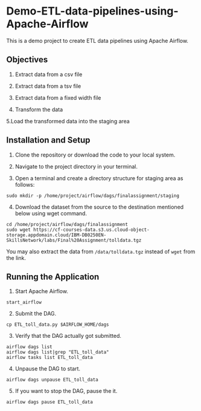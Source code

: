 # Demo-ETL-data-pipelines-using-Apache-Airflow

This is a demo project to create ETL data pipelines using Apache Airflow.

## Objectives

1. Extract data from a csv file

2. Extract data from a tsv file

3. Extract data from a fixed width file

4. Transform the data

5.Load the transformed data into the staging area

## Installation and Setup

1. Clone the repository or download the code to your local system.

2. Navigate to the project directory in your terminal.

3. Open a terminal and create a directory structure for staging area as follows:
```
sudo mkdir -p /home/project/airflow/dags/finalassignment/staging
```

4. Download the dataset from the source to the destination mentioned below using wget command.
```
cd /home/project/airflow/dags/finalassignment
sudo wget https://cf-courses-data.s3.us.cloud-object-storage.appdomain.cloud/IBM-DB0250EN-SkillsNetwork/labs/Final%20Assignment/tolldata.tgz
```
You may also extract the data from `/data/tolldata.tgz` instead of `wget` from the link.

## Running the Application

1. Start Apache Airflow.
```
start_airflow
```

2. Submit the DAG.
```
cp ETL_toll_data.py $AIRFLOW_HOME/dags
```

3. Verify that the DAG actually got submitted.
```
airflow dags list
airflow dags list|grep "ETL_toll_data"
airflow tasks list ETL_toll_data
```

4. Unpause the DAG to start.
```
airflow dags unpause ETL_toll_data
```

5. If you want to stop the DAG, pause the it.
```
airflow dags pause ETL_toll_data
```